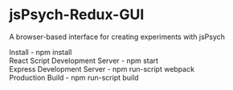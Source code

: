 # jsPsych-Redux-GUI
A browser-based interface for creating experiments with jsPsych

Install - npm install<br>
React Script Development Server - npm start<br>
Express Development Server  - npm run-script webpack<br>
Production Build  - npm run-script build<br>